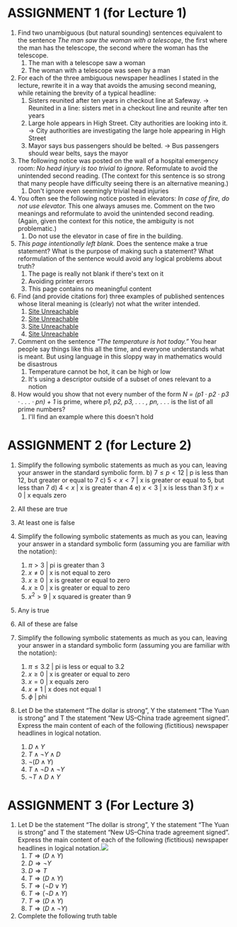 # ASSIGNMENT 1 (for Lecture 1)
1. Find two unambiguous (but natural sounding) sentences equivalent to the sentence *The man saw the woman with a telescope*, the first where the man has the telescope, the second where the woman has the telescope.
	1. The man with a telescope saw a woman
	2. The woman with a telescope was seen by a man
2. For each of the three ambiguous newspaper headlines I stated in the lecture, rewrite it in a way that avoids the amusing second meaning, while retaining the brevity of a typical headline:
	1. Sisters reunited after ten years in checkout line at Safeway. -> Reunited in a line: sisters met in a checkout line and reunite after ten years
	2. Large hole appears in High Street. City authorities are looking into it. -> City authorities are investigating the large hole appearing in High Street
	3. Mayor says bus passengers should be belted. -> Bus passengers should wear belts, says the mayor
3. The following notice was posted on the wall of a hospital emergency room: *No head injury is too trivial to ignore.* Reformulate to avoid the unintended second reading. (The context for this sentence is so strong that many people have difficulty seeing there is an alternative meaning.)
	1. Don't ignore even seemingly trivial head injuries
4. You often see the following notice posted in elevators: *In case of fire, do not use elevator.* This one always amuses me. Comment on the two meanings and reformulate to avoid the unintended second reading. (Again, given the context for this notice, the ambiguity is not problematic.)
	1. Do not use the elevator in case of fire in the building.
5. *This page intentionally left blank.* Does the sentence make a true statement? What is the purpose of making such a statement? What reformulation of the sentence would avoid any logical problems about truth?
	1. The page is really not blank if there's text on it
	2. Avoiding printer errors
	3. This page contains no meaningful content
6. Find (and provide citations for) three examples of published sentences whose literal meaning is (clearly) not what the writer intended.
	1. [Site Unreachable](https://www.ef.com/wwen/english-resources/english-idioms/)
	2. [Site Unreachable](https://www.jpost.com/international/article-745997)
	3. [Site Unreachable](https://www.jpost.com/international/article-745714)
	4. [Site Unreachable](https://www.jpost.com/j-spot/article-745986)
7. Comment on the sentence *“The temperature is hot today.”* You hear people say things like this all the time, and everyone understands what is meant. But using language in this sloppy way in mathematics would be disastrous
	1. Temperature cannot be hot, it can be high or low
	2. It's using a descriptor outside of a subset of ones relevant to a notion
8. How would you show that not every number of the form *N = (p1 · p2 · p3 · . . . · pn) + 1* is prime, where *p1, p2, p3, . . . , pn, . . .* is the list of all prime numbers?
	1. I'll find an example where this doesn't hold
# ASSIGNMENT 2 (for Lecture 2)
1) Simplify the following symbolic statements as much as you can, leaving your answer in the standard symbolic form.
b) $7\le p<12$ | p is less than 12, but greater or equal to 7
c) $5< x<7$ | x is greater or equal to 5, but less than 7
d) $4<x$ | x is greater than 4
e) $x<3$ | x is less than 3
f) $x=0$ | x equals zero

3) All these are true
4) At least one is false
5) Simplify the following symbolic statements as much as you can, leaving your answer in a standard symbolic form (assuming you are familiar with the notation):
	1) $\pi > 3$ | pi is greater than 3
	2) $x\neq0$ | x is not equal to zero
	3) $x \geq 0$ | x is greater or equal to zero
	4) $x\geq 0$ | x is greater or equal to zero
	5) $x^2>9$ | x squared is greater than 9
7) Any is true
8) All of these are false
9) Simplify the following symbolic statements as much as you can, leaving your answer in a standard symbolic form (assuming you are familiar with the notation):
	1) $\pi \leq 3.2$ | pi is less or equal to 3.2
	2) $x \geq 0$ | x is greater or equal to zero
	3) $x=0$ | x equals zero
	4) $x \neq 1$ | x does not equal 1
	5) $\phi$ | phi
11) Let D be the statement “The dollar is strong”, Y the statement “The Yuan is strong” and T the statement “New US–China trade agreement signed”. Express the main content of each of the following (fictitious) newspaper headlines in logical notation.
	1) $D \wedge Y$
	2) $T \wedge \neg Y \wedge D$
	3) $\neg(D\wedge Y)$
	4) $T\wedge \neg D \wedge \neg Y$
	5) $\neg T \wedge D \wedge Y$

# ASSIGNMENT 3 (For Lecture 3)
1) Let D be the statement “The dollar is strong”, Y the statement “The Yuan is strong” and T the statement “New US–China trade agreement signed”. Express the main content of each of the following (fictitious) newspaper headlines in logical notation.![](https://i.imgur.com/ECmT9mf.png)
	1) $T \Rightarrow (D \wedge Y)$
	2) $D \Rightarrow \neg Y$
	3) $D \Rightarrow T$
	4) $T \Rightarrow (D \wedge Y)$
	5) $T \Rightarrow (\neg D \vee Y)$
	6) $T \Rightarrow (\neg D \wedge Y)$
	7) $T \Rightarrow (D \wedge Y)$
	8) $T \Rightarrow (D \wedge \neg Y)$
2) Complete the following truth table